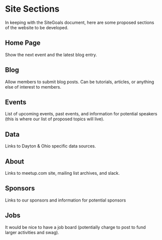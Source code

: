# Site Sections

In keeping with the SiteGoals document, here are some proposed sections of
the website to be developed.


## Home Page
Show the next event and the latest blog entry.

## Blog
Allow members to submit blog posts. Can be tutorials, articles, or anything
else of interest to members.

## Events
List of upcoming events, past events, and information for potential speakers
(this is where our list of proposed topics will live).

## Data
Links to Dayton & Ohio specific data sources.

## About
Links to meetup.com site, mailing list archives, and slack.

## Sponsors
Links to our sponsors and information for potential sponsors

## Jobs
It would be nice to have a job board (potentially charge to post to fund larger
activities and swag).
